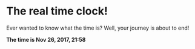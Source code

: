 # The real time clock!

Ever wanted to know what the time is? Well, your journey is about to end!

**The time is Nov 26, 2017, 21:58**